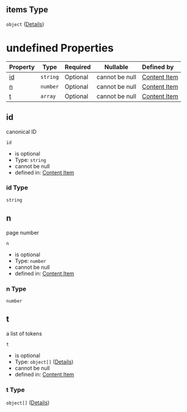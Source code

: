 ## items Type

`object` ([Details](contentitem-properties-ppreb-items.md))

# undefined Properties

| Property  | Type     | Required | Nullable       | Defined by                                                                                                                                                                                          |
| :-------- | -------- | -------- | -------------- | :-------------------------------------------------------------------------------------------------------------------------------------------------------------------------------------------------- |
| [id](#id) | `string` | Optional | cannot be null | [Content Item](contentitem-properties-ppreb-items-properties-id.md "https&#x3A;//impresso.github.io/impresso-schemas/json/newspaper/contentitem.schema.json#/properties/ppreb/items/properties/id") |
| [n](#n)   | `number` | Optional | cannot be null | [Content Item](contentitem-properties-ppreb-items-properties-n.md "https&#x3A;//impresso.github.io/impresso-schemas/json/newspaper/contentitem.schema.json#/properties/ppreb/items/properties/n")   |
| [t](#t)   | `array`  | Optional | cannot be null | [Content Item](contentitem-properties-ppreb-items-properties-t.md "https&#x3A;//impresso.github.io/impresso-schemas/json/newspaper/contentitem.schema.json#/properties/ppreb/items/properties/t")   |

## id

canonical ID


`id`

-   is optional
-   Type: `string`
-   cannot be null
-   defined in: [Content Item](contentitem-properties-ppreb-items-properties-id.md "https&#x3A;//impresso.github.io/impresso-schemas/json/newspaper/contentitem.schema.json#/properties/ppreb/items/properties/id")

### id Type

`string`

## n

page number


`n`

-   is optional
-   Type: `number`
-   cannot be null
-   defined in: [Content Item](contentitem-properties-ppreb-items-properties-n.md "https&#x3A;//impresso.github.io/impresso-schemas/json/newspaper/contentitem.schema.json#/properties/ppreb/items/properties/n")

### n Type

`number`

## t

a list of tokens


`t`

-   is optional
-   Type: `object[]` ([Details](contentitem-properties-ppreb-items-properties-t-items.md))
-   cannot be null
-   defined in: [Content Item](contentitem-properties-ppreb-items-properties-t.md "https&#x3A;//impresso.github.io/impresso-schemas/json/newspaper/contentitem.schema.json#/properties/ppreb/items/properties/t")

### t Type

`object[]` ([Details](contentitem-properties-ppreb-items-properties-t-items.md))
